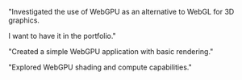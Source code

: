 "Investigated the use of WebGPU as an alternative to WebGL for 3D graphics.

I want to have it in the portfolio."

"Created a simple WebGPU application with basic rendering."

"Explored WebGPU shading and compute capabilities."
